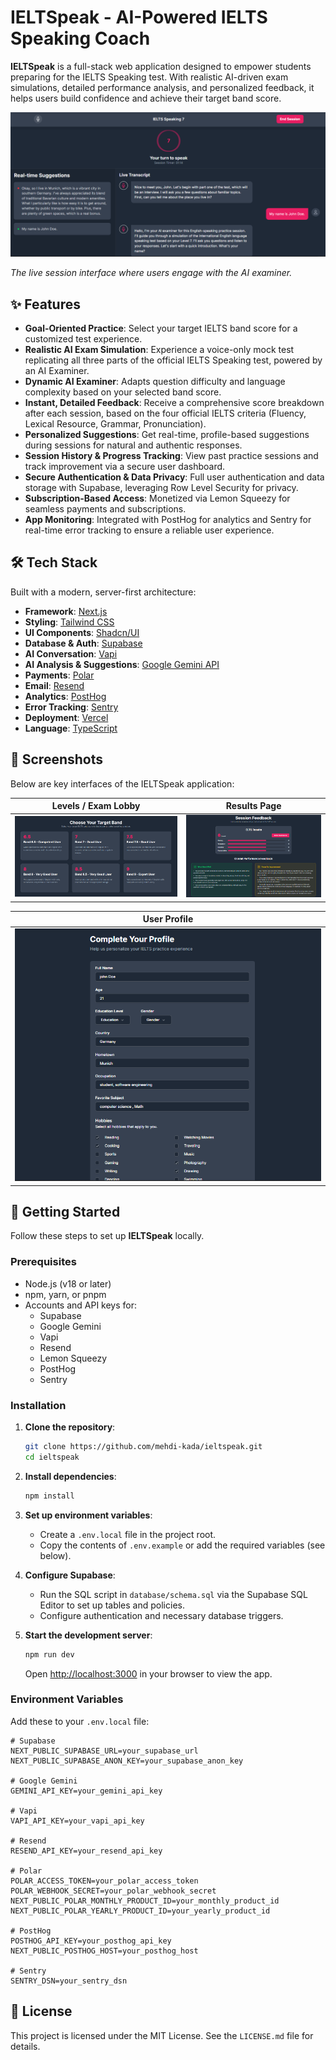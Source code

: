 # IELTSpeak - AI-Powered IELTS Speaking Coach

**IELTSpeak** is a full-stack web application designed to empower students preparing for the IELTS Speaking test. With realistic AI-driven exam simulations, detailed performance analysis, and personalized feedback, it helps users build confidence and achieve their target band score.

![Session UI Screenshot](public/images/Session.png)

*The live session interface where users engage with the AI examiner.*

## ✨ Features

- **Goal-Oriented Practice**: Select your target IELTS band score for a customized test experience.
- **Realistic AI Exam Simulation**: Experience a voice-only mock test replicating all three parts of the official IELTS Speaking test, powered by an AI Examiner.
- **Dynamic AI Examiner**: Adapts question difficulty and language complexity based on your selected band score.
- **Instant, Detailed Feedback**: Receive a comprehensive score breakdown after each session, based on the four official IELTS criteria (Fluency, Lexical Resource, Grammar, Pronunciation).
- **Personalized Suggestions**: Get real-time, profile-based suggestions during sessions for natural and authentic responses.
- **Session History & Progress Tracking**: View past practice sessions and track improvement via a secure user dashboard.
- **Secure Authentication & Data Privacy**: Full user authentication and data storage with Supabase, leveraging Row Level Security for privacy.
- **Subscription-Based Access**: Monetized via Lemon Squeezy for seamless payments and subscriptions.
- **App Monitoring**: Integrated with PostHog for analytics and Sentry for real-time error tracking to ensure a reliable user experience.

## 🛠️ Tech Stack

Built with a modern, server-first architecture:

- **Framework**: [Next.js](https://nextjs.org/) 
- **Styling**: [Tailwind CSS](https://tailwindcss.com/)
- **UI Components**: [Shadcn/UI](https://ui.shadcn.com/)
- **Database & Auth**: [Supabase](https://supabase.com/)
- **AI Conversation**: [Vapi](https://vapi.ai/)
- **AI Analysis & Suggestions**: [Google Gemini API](https://ai.google.dev/gemini-api)
- **Payments**: [Polar](https://polar.sh/)
- **Email**: [Resend](https://resend.com/)
- **Analytics**: [PostHog](https://posthog.com/)
- **Error Tracking**: [Sentry](https://sentry.io/)
- **Deployment**: [Vercel](https://vercel.com/)
- **Language**: [TypeScript](https://www.typescriptlang.org/)

## 📸 Screenshots

Below are key interfaces of the IELTSpeak application:

| **Levels / Exam Lobby** | **Results Page** |
|-------------------------|------------------|
| ![Levels Selection UI](public/images/Bands.png) | ![Results Page UI](public/images/FeedBack.png) |

| **User Profile** |
|------------------|
| ![Profile Page UI](public/images/Profile.png) |

## 🚀 Getting Started

Follow these steps to set up **IELTSpeak** locally.

### Prerequisites

- Node.js (v18 or later)
- npm, yarn, or pnpm
- Accounts and API keys for:
  - Supabase
  - Google Gemini
  - Vapi
  - Resend
  - Lemon Squeezy
  - PostHog
  - Sentry

### Installation

1. **Clone the repository**:
   ```sh
   git clone https://github.com/mehdi-kada/ieltspeak.git
   cd ieltspeak
   ```

2. **Install dependencies**:
   ```sh
   npm install
   ```

3. **Set up environment variables**:
   - Create a `.env.local` file in the project root.
   - Copy the contents of `.env.example` or add the required variables (see below).

4. **Configure Supabase**:
   - Run the SQL script in `database/schema.sql` via the Supabase SQL Editor to set up tables and policies.
   - Configure authentication and necessary database triggers.

5. **Start the development server**:
   ```sh
   npm run dev
   ```

   Open [http://localhost:3000](http://localhost:3000) in your browser to view the app.

### Environment Variables

Add these to your `.env.local` file:

```env
# Supabase
NEXT_PUBLIC_SUPABASE_URL=your_supabase_url
NEXT_PUBLIC_SUPABASE_ANON_KEY=your_supabase_anon_key

# Google Gemini
GEMINI_API_KEY=your_gemini_api_key

# Vapi
VAPI_API_KEY=your_vapi_api_key

# Resend
RESEND_API_KEY=your_resend_api_key

# Polar
POLAR_ACCESS_TOKEN=your_polar_access_token
POLAR_WEBHOOK_SECRET=your_polar_webhook_secret
NEXT_PUBLIC_POLAR_MONTHLY_PRODUCT_ID=your_monthly_product_id
NEXT_PUBLIC_POLAR_YEARLY_PRODUCT_ID=your_yearly_product_id

# PostHog
POSTHOG_API_KEY=your_posthog_api_key
NEXT_PUBLIC_POSTHOG_HOST=your_posthog_host

# Sentry
SENTRY_DSN=your_sentry_dsn
```

## 📄 License

This project is licensed under the MIT License. See the `LICENSE.md` file for details.

